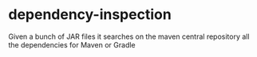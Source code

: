 # dependency-inspection
Given a bunch of JAR files it searches on the maven central repository all the dependencies for Maven or Gradle
